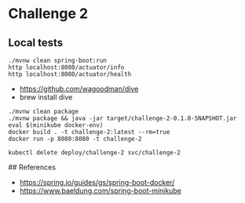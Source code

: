 # Challenge 2

## Local tests

```
./mvnw clean spring-boot:run
http localhost:8080/actuator/info
http localhost:8080/actuator/health
```

- https://github.com/wagoodman/dive
- brew install dive

```
./mvnw clean package
./mvnw package && java -jar target/challenge-2-0.1.0-SNAPSHOT.jar
eval $(minikube docker-env)
docker build . -t challenge-2:latest --rm=true
docker run -p 8080:8080 -t challenge-2

kubectl delete deploy/challenge-2 svc/challenge-2
```

## References

- https://spring.io/guides/gs/spring-boot-docker/
- https://www.baeldung.com/spring-boot-minikube
